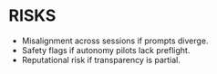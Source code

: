 # RISKS
- Misalignment across sessions if prompts diverge.
- Safety flags if autonomy pilots lack preflight.
- Reputational risk if transparency is partial.

